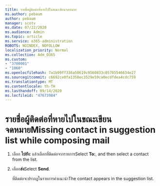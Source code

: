```yaml
---
title: รายชื่อผู้ติดต่อที่หายไปในขณะเขียนจดหมาย
ms.author: pebaum
author: pebaum
manager: scotv
ms.date: 07/22/2020
ms.audience: Admin
ms.topic: article
ms.service: o365-administration
ROBOTS: NOINDEX, NOFOLLOW
localization_priority: Normal
ms.collection: Adm_O365
ms.custom:
- "3700001"
- "1060"
ms.openlocfilehash: 7a1b99ff336a50619c9560833c05785546634e27
ms.sourcegitcommit: c6692ce0fa1358ec3529e59ca0ecdfdea4cdc759
ms.translationtype: MT
ms.contentlocale: th-TH
ms.lasthandoff: 09/14/2020
ms.locfileid: "47673984"
---
```

# <a name="missing-contact-in-suggestion-list-while-composing-mail"></a><span data-ttu-id="e1cb2-102">รายชื่อผู้ติดต่อที่หายไปในขณะเขียนจดหมาย</span><span class="sxs-lookup"><span data-stu-id="e1cb2-102">Missing contact in suggestion list while composing mail</span></span>

1. <span data-ttu-id="e1cb2-103">เลือก **ไปยัง:** แล้วเลือกที่ติดต่อจากรายการ</span><span class="sxs-lookup"><span data-stu-id="e1cb2-103">Select **To:**, and then select a contact from the list.</span></span>
2. <span data-ttu-id="e1cb2-104">เลือก**ส่ง**</span><span class="sxs-lookup"><span data-stu-id="e1cb2-104">Select **Send**.</span></span>

    <span data-ttu-id="e1cb2-105">ที่ติดต่อจะปรากฏในรายการคำแนะนำ</span><span class="sxs-lookup"><span data-stu-id="e1cb2-105">The contact appears in the suggestion list.</span></span>